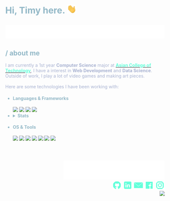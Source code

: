 <!--
<!DOCTYPE html>
<!--[if lt IE 7]>      <html class="no-js lt-ie9 lt-ie8 lt-ie7"> <![endif]-->
<!--[if IE 7]>         <html class="no-js lt-ie9 lt-ie8"> <![endif]-->
<!--[if IE 8]>         <html class="no-js lt-ie9"> <![endif]-->
<!--[if gt IE 8]>      <html class="no-js"> <!--<![endif]-->
<!--
<html>
  <head>
    <meta charset="utf-8">
    <meta http-equiv="X-UA-Compatible" content="IE=edge">
    <title>Personal Page</title>
    <meta name="description" content="">
    <meta name="viewport" content="width=device-width, initial-scale=1">
    <link rel="stylesheet" href="">
  </head>
  <body style="background-color: #0A192F;">
-->
<h1 style="color:#93B8C7;">Hi, Timy here. <img src="./assets/wave.gif" width="30px"></h1>

<h2 align="center">
   <img src="./assets/typing.svg">
</h2>

<div style="color: #93B8C7;">
   <h2 style="color:#93B8C7;">/ about me</h2>
   <p style="color: #a8b2d1;">I am currently a 1st year <strong>Computer Science</strong> major at <a href="http://www.act.edu.ph" target="_blank"><strong style="color: #64ffda;">Asian College of Technology</strong></a>, I have a interest in <strong>Web Development</strong> and <strong>Data Science</strong>. Outside of work, I play a lot of video games and making art pieces.<br><br>Here are some technologies I have been working with:
   </p>
   <p>
      <ul align="left">
         <li><h4>Languages & Frameworks</h4></li>
            <img src="https://img.shields.io/badge/python-64ffda?style=for-the-badge&logo=python&logoColor=000000"/>
            <img src="https://img.shields.io/badge/c%23-64ffda.svg?style=for-the-badge&logo=c-sharp&logoColor=000000"/>
            <img src="https://img.shields.io/badge/HTML-64ffda?style=for-the-badge&logo=html5&logoColor=000000"/>
            <img src="https://img.shields.io/badge/.NET-64ffda?style=for-the-badge&logo=.net&logoColor=000000"/>
         <li>
            <details>
               <summary><strong>Stats</strong></summary>
               <img src="https://github-readme-stats.vercel.app/api/top-langs/?username=TimyVillarmia&layout=compact&theme=dark"/>
               <img src="https://github-readme-stats.vercel.app/api?username=TimyVillarmia&show_icons=true&theme=dark"/>
            </details>
         </li>
         <li><h4>OS & Tools</h4></li>
            <img src="https://img.shields.io/badge/Windows-64ffda?style=for-the-badge&logo=windows&logoColor=000000"/>
            <img src="https://img.shields.io/badge/Ubuntu-64ffda?style=for-the-badge&logo=ubuntu&logoColor=000000"/>
            <img src="https://img.shields.io/badge/-Github-64ffda?logo=Github&style=for-the-badge&logoColor=000000"/>
            <img src="https://img.shields.io/badge/Visual%20Studio%20Code-64ffda.svg?style=for-the-badge&logo=visual-studio-code&logoColor=000000"/>
            <img src="https://img.shields.io/badge/Visual%20Studio-64ffda.svg?style=for-the-badge&logo=visual-studio&logoColor=000000"/>
            <img src="https://img.shields.io/badge/adobeillustrator-64ffda.svg?style=for-the-badge&logo=adobeillustrator&logoColor=000000"/>
            <img src="https://img.shields.io/badge/adobephotoshop-64ffda.svg?style=for-the-badge&logo=adobephotoshop&logoColor=000000"/>
      </ul>
   </p>
<h2></h2>
</div>  
<br>
<div>
<p>
   <ul align="right">
        <img src="./assets/connect.svg"/> <br>
        <a href="https://github.com/TimyVillarmia/"" target="_blank"><img src="./assets/github_icon.png"/></a>
        <a href="https://www.linkedin.com/in/timyvillarmia/" target="_blank"><img src="./assets/linkedin_icon.png"/></a>
        <a href="mailto:timyvillarmia@gmail.com" target="_blank" ><img src="./assets/mail_icon.png"/></a>
        <a href="https://www.facebook.com/VillarmiaTimy" target="_blank"><img src="./assets/facebook_icon.png"/></a>
        <a href="https://www.instagram.com/ymmtyy_/" target="_blank"><img src="./assets/instagram_icon.png"/></a> <br>
        <img src="https://visitor-badge.glitch.me/badge?page_id=TimyVillarmia.visitor-badge&left_color=black&right_color=black&left_text=Visitors%20Visitors">
      </ul>
</p>
</div>
  

  </body>
</html>
